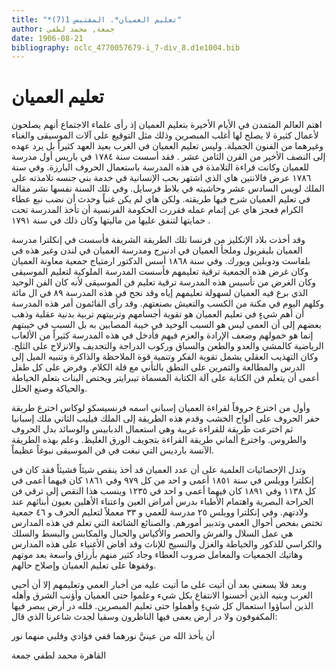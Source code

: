 ```yaml
---
title: "*تعليم العميان*. المقتبس 1(7)"
author: جمعة, محمد لطفي
date: 1906-08-21
bibliography: oclc_4770057679-i_7-div_8.d1e1004.bib
---
```




#  تعليم العميان 


 اهتم العالم المتمدن في الأيام الأخيرة بتعليم العميان إذ رأى علماء الاجتماع أنهم يصلحون لأعمال كثيرة لا يصلح لها أغلب المبصرين وذلك مثل التوقيع على آلات الموسيقى والغناء وغيرهما من الفنون الجميلة. وليس تعليم العميان في الغرب بعيد العهد كثيراً بل يرد عهده إلى النصف الأخير من القرن الثامن  عشر  . فقد أسست سنة  ١٧٨٤  في باريس أول مدرسة للعميان وكانت قراءة التلامذة في هذه المدرسة باستعمال الحروف البارزة. وفي سنة  ١٧٨٦  عرض فالانتين هاي الذي اشتهر بحب الإنسانية في خدمة بني جنسه تلامذته على الملك لويس السادس  عشر  وحاشيته في بلاط فرسايل. وفي تلك السنة نفسها نشر مقالة في تعليم العميان شرح فيها طريقته. ولكن هاي لم يكن غنياً وحدث أن نضب نبع عطاء الكرام فعجز هاي عن إتمام عمله فقررت الحكومة الفرنسية أن تأخذ المدرسة تحت حمايتها لتنفق عليها من ماليتها وكان ذلك في سنة  ١٧٩١  . 

 وقد أخذت بلاد الإنكليز من فرنسا تلك الطريقة الشريفة فأسست في إنكلترا مدرسة العميان بليفربول وملجأ العميان في ادنبرج ومدرسة العميان في لندن وغير هذه في بلفاست ودوبلين ويورك. وفي سنة  ١٨٦٨  أسس الدكتور ارمتياج جمعية معاونة العميان وكان غرض هذه الجمعية ترقية تعليمهم فأسست المدرسة الملوكية لتعليم الموسيقى وكان الغرض من تأسيس هذه المدرسة ترقية تعليم فن الموسيقى لأنه كان الفن الوحيد الذي برع فيه العميان لسهولة تعليمهم إياه وقد نجح في هذه المدرسة  ٨٩  في ال  مائة  وكلهم اليوم في مكنة من الكسب والتعيش بصنعتهم. وقد رأى القائمون أمر هذه المدرسة أن أهم شيءٍ في تعليم العميان هو تقوية أجسامهم وتربيتهم تربية بدنية عقلية وذهب بعضهم إلى أن العمى ليس هو السبب الوحيد في خيبة المصابين به بل السبب في خيبتهم إنما هو خمولهم وضعف الإرادة والعزم فيهم فأدخل في هذه المدرسة كثيراً من الألعاب الرياضية كالمشي والعدو والطعن والسباق وركوب الدراجة والتجديف والانزلاج على الثلج. وكان التهذيب العقلي يشمل تقوية الفكر وتنمية قوة الملاحظة والذاكرة وتنبيه الميل إلى الدرس والمطالعة والتمرين على النطق بالتأني مع قلة الكلام. وفرض على كل طفل أعمى أن يتعلم فن الكتابة على آلة الكتابة المسماة تيبرايتر ويختص البنات بتعلم الخياطة والحياكة وصنع الحلل.  

 وأول من اخترع حروفاً لقراءة العميان إسباني اسمه فرنسيسكو لوكاس اخترع طريقة   حفر الحروف على ألواح الخشب وقدم هذه الطريقة إلى الملك فيليب الثاني ملك إسبانيا ثم اخترعت طريقة للقراءة غريبة وهي استعمال الدبابيس والوسائد بدل الحروف والطروس. واخترع ألماني طريقة القراءة بتجويف الورق الغليظ. وعلم بهذه الطريقة الآنسة بارديس التي نبغت في فن الموسيقى نبوغاً عظيماً. 

 وتدل الإحصائيات العلمية على أن عدد العميان قد أخذ ينقص شيئاً فشيئاً فقد كان في إنكلترا وويلس في سنة  ١٨٥١  أعمى و  احد  من كل  ٩٧٩  وفي  ١٨٦١  كان فيهما أعمى في كل  ١١٣٨  وفي  ١٨٩١  كان فيهما أعمى و  احد  في  ١٢٣٥  وينسب هذا النقص إلى ترقي فن الجراحة البصرية واهتمام الأطباء بدرس أمراض العين واعتناء الأهلين بعيون أبنائهم عند ولادتهم. وفي إنكلترا وويلس  ٢٥  مدرسة للعمي و  ٣٣  معملاً لتعليم الحرف و  ٤٦  جمعية تختص بفحص أحوال العمي وتدبير أمورهم. والصنائع الشائعة التي تعلم في هذه المدارس هي عمل السلال والفرش والحصر والأكياس والحبال والمكابس والبسط والسلك والكراسي للذكور والخياطة والغزل والنسيج للإناث وقد أفاض الأغنياء على هذه المدارس وهاتيك الجمعيات والمعامل ضروب العطاء وجاد كثير منهم بأرزاق واسعة بعد موتهم وقفوها على تعليم العميان وإصلاح حالهم. 

 وبعد فلا يسعني بعد أن أتيت على ما أتيت عليه من أخبار العمي وتعليمهم إلا أن أحيي الغرب وبنيه الذين أحسنوا الانتفاع بكل شيء وعلموا حتى العميان وأؤنب الشرق وأهله الذين أساؤوا استعمال كل شيءٍ وأهملوا حتى تعليم المبصرين. فلله در أرض يبصر فيها المكفوفون ولا در أرض يعمى فيها الناظرون وسقيا لجدث شاعرنا الذي قال: 

 أن يأخذ الله من عينيَّ نورهما   ففي فؤادي وقلبي منهما نور  

 القاهرة  محمد  لطفي  جمعة 
